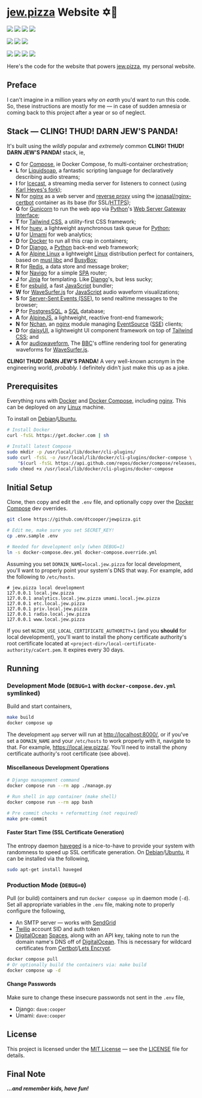 # [jew.pizza][jewpizza-url] Website ✡️🍕

[![][jewpizza-badge]][jewpizza-url]
[![][stack-badge]](#stack--dj-drench-and-splint)
[![][license-badge]][license-url]
[![][hurd-badge]][hurd-url]

[![][build-badge]][build-url]
[![][last-commit-badge]][last-commit-url]
[![][stars-badge]][stars-url]

[![][app-container-badge]][app-container-url]
[![][radio-container-badge]][radio-container-url]
[![][nginx-container-badge]][nginx-container-url]
[![][icecast-container-badge]][icecast-container-url]

Here's the code for the website that powers [jew.pizza][jewpizza-url], my
personal website.


## Preface

I can't imagine in a million years _why on earth_ you'd want to run this code.
So, these instructions are mostly for me &mdash; in case of sudden amnesia or
coming back to this project after a year or so of neglect.


## Stack &mdash; **CLING! THUD! DARN JEW'S PANDA!**

It's built using the _wildly_ popular and _extremely_ common
**CLING! THUD! DARN JEW'S PANDA!** stack, ie,

* **C** for [Compose][docker-compose-url], ie Docker Compose, fo
    multi-container orchestration;
* **L** for [Liquidsoap][liquidsoap-url], a fantastic scripting language for
    declaratively describing audio streams;
* **I** for [Icecast][icecast-url], a streaming media server for listeners to
    connect (using [Karl Heyes's fork][icecast-kh-url]);
* **N** for [nginx][nginx-url] as a web server and
    [reverse proxy][reverse-proxy-url] using the
    [jonasal/nginx-certbot][nginx-certbot-url] container as its base (for
    SSL/[HTTPS][https-url]);
* **G** for [Gunicorn][gunicorn-url] to run the web app via
    [Python][python-url]'s [Web Server Gateway Interface][wsgi-url];
* **T** for [Tailwind CSS][tailwind-url], a utility-first CSS framework;
* **H** for [huey][huey-url], a lightweight asynchronous task queue for
    [Python][python-url];
* **U** for [Umami][umami-url] for web analytics;
* **D** for [Docker][docker-url] to run all this crap in containers;
* **D** for [Django][django-url], a [Python][python-url] back-end web framework;
* **A** for [Alpine Linux][alpine-linux-url] a lightweight [Linux][linux-url]
    distribution perfect for containers, based on [musl libc][musl-url] and
    [BusyBox][busybox-url];
* **R** for [Redis][redis-url], a data store and message broker;
* **N** for [Navigo][navigo-url] for a simple [SPA][spa-url] router;
* **J** for [Jinja][jinja-url] for templating. Like [Django][django-url]'s, but
    less sucky;
* **E** for [esbuild][esbuild-url], a fast [JavaScript][javascript-url] bundler;
* **W** for [WaveSurfer.js][wavesurfer-url] for [JavaScript][javascript-url]
    audio waveform visualizations;
* **S** for [Server-Sent Events (SSE)][sse-url], to send realtime messages to
    the browser;
* **P** for [PostgresSQL][postgres-url], a [SQL][sql-url] database;
* **A** for [AlpineJS][alpinejs-url], a lightweight, reactive front-end
    framework;
* **N** for [Nchan][nchan-url], an [nginx][nginx-url] module managing
    [EventSource][eventsource-url] ([SSE][sse-url]) clients;
* **D** for [daisyUI][daisyui-url], a lightweight UI component framework on top
    of [Tailwind CSS][tailwind-url]; and
* **A** for [audiowaveform][audiowaveform-url], The [BBC][bbc-url]'s offline
    rendering tool for generating waveforms for [WaveSurfer.js][wavesurfer-url].

**CLING! THUD! DARN JEW'S PANDA!** A very well-known acronym in the engineering
world, _probably._ I definitely didn't just make this up as a joke.


## Prerequisites

Everything runs with [Docker][docker-url] and
[Docker Compose][docker-compose-url], including [nginx][nginx-url]. This can be
deployed on any [Linux][linux-url] machine.

To install on [Debian][debian-url]/[Ubuntu][ubuntu-url],

```bash
# Install Docker
curl -fsSL https://get.docker.com | sh

# Install latest Compose
sudo mkdir -p /usr/local/lib/docker/cli-plugins/
sudo curl -fsSL -o /usr/local/lib/docker/cli-plugins/docker-compose \
    "$(curl -fsSL https://api.github.com/repos/docker/compose/releases/latest | grep browser_download_url | cut -d '"' -f 4 | grep -i "$(uname -s)-$(arch)$")"
sudo chmod +x /usr/local/lib/docker/cli-plugins/docker-compose
```


## Initial Setup
Clone, then copy and edit the `.env` file, and optionally copy over the
[Docker Compose][docker-compose-url] dev overrides.

```bash
git clone https://github.com/dtcooper/jewpizza.git

# Edit me, make sure you set SECRET_KEY!
cp .env.sample .env

# Needed for development only (when DEBUG=1)
ln -s docker-compose.dev.yml docker-compose.override.yml
```

Assuming you set `DOMAIN_NAME=local.jew.pizza` for local development, you'll
want to properly point your system's DNS that way. For example, add the following
to `/etc/hosts`.

```
# jew.pizza local development
127.0.0.1 local.jew.pizza
127.0.0.1 analytics.local.jew.pizza umami.local.jew.pizza
127.0.0.1 etc.local.jew.pizza
127.0.0.1 priv.local.jew.pizza
127.0.0.1 radio.local.jew.pizza
127.0.0.1 www.local.jew.pizza
```

If you set `NGINX_USE_LOCAL_CERTIFICATE_AUTHORITY=1` (and you **should** for
local development), you'll want to install the phony certificate authority's
root certificate located at `<project-dir>/local-certificate-authority/caCert.pem`.
It expires every 30 days.


## Running

### Development Mode (`DEBUG=1` with `docker-compose.dev.yml` symlinked)

Build and start containers,

```bash
make build
docker compose up
```

The development `app` server will run at <http://localhost:8000/>, or if you've
set a `DOMAIN_NAME` and your `/etc/hosts` to work properly with it, navigate to
that. For example, <https://local.jew.pizza/>. You'll need to install the phony
certificate authority's root certificate (see above).


#### Miscellaneous Development Operations

```bash
# Django management command
docker compose run --rm app ./manage.py

# Run shell in app container (make shell)
docker compose run --rm app bash

# Pre commit checks + reformatting (not required)
make pre-commit
```

#### Faster Start Time (SSL Certificate Generation)

The entropy daemon [haveged][haveged-url] is a nice-to-have to provide your
system with randomness to speed up SSL certificate generation. On
[Debian][debian-url]/[Ubuntu][ubuntu-url], it can be installed via the
following,

```bash
sudo apt-get install haveged
```


### Production Mode (`DEBUG=0`)

Pull (or build) containers and run `docker compose up` in daemon mode (`-d`).
Set all appropriate variables in the `.env` file, making note to properly
configure the following,

* An SMTP server &mdash; works with [SendGrid][sendgrid-url]
* [Twilio][twilio-url] account SID and auth token
* [DigitalOcean][digitalocean-url] [Spaces][digitalocean-spaces-url], along with
    an API key, taking note to run the domain name's DNS off of
    [DigitalOcean][digitalocean-url]. This is necessary for wildcard certificates
    from [Certbot][certbot-url]/[Lets Encrypt][letsencrypt-url].

```bash
docker compose pull
# Or optionally build the containers via: make build
docker compose up -d
```

#### Change Passwords

Make sure to change these insecure passwords not sent in the `.env` file,

* Django: `dave:cooper`
* Umami: `dave:cooper`


## License

This project is licensed under the [MIT License][mit-license-url] &mdash; see
the [LICENSE][license-url] file for details.

## Final Note

**_...and remember kids, have fun!_**

[app-container-badge]: https://img.shields.io/docker/image-size/dtcooper/jewpizza-app/latest?label=app&logo=docker&logoColor=ffffff&style=flat-square
[app-container-url]: https://hub.docker.com/r/dtcooper/jewpizza-app
[icecast-container-badge]: https://img.shields.io/docker/image-size/dtcooper/jewpizza-icecast/latest?label=icecast&logo=docker&logoColor=ffffff&style=flat-square
[icecast-container-url]: https://hub.docker.com/r/dtcooper/jewpizza-icecast
[nginx-container-badge]: https://img.shields.io/docker/image-size/dtcooper/jewpizza-nginx/latest?label=nginx&logo=docker&logoColor=ffffff&style=flat-square
[nginx-container-url]: https://hub.docker.com/r/dtcooper/jewpizza-nginx
[radio-container-badge]: https://img.shields.io/docker/image-size/dtcooper/jewpizza-radio/latest?label=radio&logo=docker&logoColor=ffffff&style=flat-square
[radio-container-url]: https://hub.docker.com/r/dtcooper/jewpizza-radio

[build-badge]: https://img.shields.io/github/workflow/status/dtcooper/jewpizza/Build%20and%20Deploy?label=build%20%26%20deploy&logo=github&style=flat-square
[build-url]: https://github.com/dtcooper/jewpizza/actions/workflows/docker-build.yml
[hurd-badge]: https://img.shields.io/badge/GNU%20hurd-incompatable-critical?logo=gnu&logoColor=white&style=flat-square
[hurd-url]: https://github.com/dtcooper/jewpizza/issues/1
[jewpizza-badge]: https://img.shields.io/badge/website-jew.pizza-informational?style=flat-square
[jewpizza-url]: https://jew.pizza/
[stack-badge]: https://img.shields.io/badge/stack-CLING%21%20THUD%21%20DARN%20JEW%27S%20PANDA%21-informational?style=flat-square
[last-commit-badge]: https://img.shields.io/github/last-commit/dtcooper/jewpizza/main?logo=github&style=flat-square
[last-commit-url]: https://github.com/dtcooper/jewpizza/commits/main
[license-badge]: https://img.shields.io/github/license/dtcooper/jewpizza?style=flat-square&color=success
[license-url]: https://github.com/dtcooper/jewpizza/blob/main/LICENSE
[stars-badge]: https://img.shields.io/github/stars/dtcooper/jewpizza?logo=github&style=flat-square
[stars-url]: https://github.com/dtcooper/jewpizza/stargazers

[alpine-linux-url]: https://alpinelinux.org/
[alpinejs-url]: https://alpinejs.dev/
[audiowaveform-url]: https://github.com/bbc/audiowaveform
[bbc-url]: https://www.bbc.com/
[busybox-url]: https://busybox.net/
[certbot-url]: https://certbot.eff.org/
[daisyui-url]: https://daisyui.com/
[debian-url]: https://www.debian.org/
[digitalocean-spaces-url]: https://www.digitalocean.com/products/spaces
[digitalocean-url]: https://www.digitalocean.com/
[django-url]: https://www.djangoproject.com/
[docker-compose-url]: https://docs.docker.com/compose/
[docker-url]: https://www.docker.com/
[esbuild-url]: https://esbuild.github.io/
[eventsource-url]: https://developer.mozilla.org/en-US/docs/Web/API/EventSource
[gunicorn-url]: https://gunicorn.org/
[haveged-url]: https://www.issihosts.com/haveged/
[https-url]: https://en.wikipedia.org/wiki/HTTPS
[huey-url]: https://huey.readthedocs.io/
[icecast-kh-url]: https://github.com/karlheyes/icecast-kh
[icecast-url]: https://icecast.org/
[javascript-url]: https://developer.mozilla.org/en-US/docs/Web/JavaScript
[jinja-url]: https://jinja.palletsprojects.com/
[letsencrypt-url]: https://letsencrypt.org/
[linux-url]: https://www.kernel.org/
[liquidsoap-url]: https://www.liquidsoap.info/
[mit-license-url]: https://en.wikipedia.org/wiki/MIT_License
[musl-url]: https://musl.libc.org/
[navigo-url]: https://github.com/krasimir/navigo
[nchan-url]: https://nchan.io/
[nginx-certbot-url]: https://github.com/JonasAlfredsson/docker-nginx-certbot/
[nginx-url]: https://www.nginx.com/
[postgres-url]: https://www.postgresql.org/
[python-url]: https://www.python.org/
[redis-url]: https://redis.io/
[reverse-proxy-url]: https://en.wikipedia.org/wiki/Reverse_proxy
[sendgrid-url]: https://sendgrid.com/
[spa-url]: https://en.wikipedia.org/wiki/Single-page_application
[sql-url]: https://en.wikipedia.org/wiki/SQL
[sse-url]: https://en.wikipedia.org/wiki/Server-sent_events
[tailwind-url]: https://tailwindcss.com/
[twilio-url]: https://www.twilio.com/
[ubuntu-url]: https://ubuntu.com/
[umami-url]: https://umami.is/
[wavesurfer-url]: https://wavesurfer-js.org/
[wsgi-url]: https://en.wikipedia.org/wiki/Web_Server_Gateway_Interface
